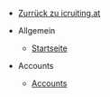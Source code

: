 - <a href="https://www.icruiting.at" target="_self">Zurrück zu icruiting.at</a>

- Allgemein

  - [Startseite]()

- Accounts
  - [Accounts](accounts/index.md)

